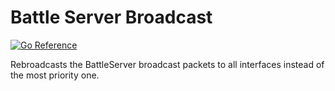 # Battle Server Broadcast

[![Go Reference](https://pkg.go.dev/badge/github.com/luskaner/ageLANServer/battle-server-broadcast.svg)](https://pkg.go.dev/github.com/luskaner/ageLANServer/battle-server-broadcast)

Rebroadcasts the BattleServer broadcast packets to all interfaces instead of the most priority one.
